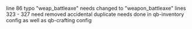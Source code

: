 line 86 typo "weap_battleaxe" needs changed to "weapon_battleaxe"
lines 323 - 327 need removed accidental duplicate
needs done in qb-inventory config as well as qb-crafting config
